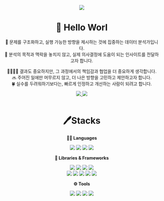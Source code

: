 <p align='center'>
    <img src="https://capsule-render.vercel.app/api?type=venom&color=0:CCFF33,100:FF3366&height=450&section=header&text=I'm%20Hyeeun&fontSize=85&animation=fadeIn&fontAlignY=38&desc=기초를%20다지고%20실전으로%20성장하는%20데이터%20분석가입니다.&descAlignY=51&descAlign=62&fontColor=000000"/>
</p>

<div align="center">
    
# 👋 Hello Worl
    
🧠 문제를 구조화하고, 실행 가능한 방향을 제시하는 것에 집중하는 데이터 분석가입니다. <br>
💭 분석의 목적과 맥락을 놓치지 않고, 실제 의사결정에 도움이 되는 인사이트를 전달하고자 합니다. <br>

👨‍👩‍👧‍👦 결과도 중요하지만, 그 과정에서의 책임감과 협업을 더 중요하게 생각합니다. <br>
🔜 주어진 일에만 머무르지 않고, 더 나은 방향을 고민하고 제안하고자 합니다. <br>
🍀 실수를 두려워하기보다는, 빠르게 인정하고 개선하는 사람이 되려고 합니다. <br>

<a href="mailto:chyeeun1031@gmail.com">
  <img src="https://img.shields.io/badge/chyeeun1031@gmail.com-EA4335?style=for-the-badge&logo=Gmail&logoColor=white"/>
</a>

<a href="https://velog.io/@hyeeun1031">
  <img src="https://img.shields.io/badge/hyeeun.log-20C997?style=for-the-badge&logo=Velog&logoColor=white"/>
</a>

<br>
<br>

# 🖊️Stacks
**🧑‍💻 Languages**
<p align='center'>
    <img src="https://img.shields.io/badge/Python-3776AB?style=for-the-badge&logo=Python&logoColor=white"/>
    <img src="https://img.shields.io/badge/R-276DC3?style=for-the-badge&logo=r&logoColor=white"/>
    <img src="https://img.shields.io/badge/MySQL-4479A1?style=for-the-badge&logo=MySQL&logoColor=white"/>
    <img src="https://img.shields.io/badge/Neo4j-008CC1?style=for-the-badge&logo=neo4j&logoColor=white"/>
</p> 

**🧰 Libraries & Frameworks**
<p align="center"> 
    <img src="https://img.shields.io/badge/pandas-150458?style=for-the-badge&logo=pandas&logoColor=white"/> 
    <img src="https://img.shields.io/badge/numpy-013243?style=for-the-badge&logo=numpy&logoColor=white"/> 
    <img src="https://img.shields.io/badge/scikit--learn-F7931E?style=for-the-badge&logo=scikit-learn&logoColor=white"/>
    <img src="https://img.shields.io/badge/Plotly-%233F4F75.svg?style=for-the-badge&logo=plotly&logoColor=white"/> <br>
    <img src="https://img.shields.io/badge/Matplotlib-%23ffffff.svg?style=for-the-badge&logo=Matplotlib&logoColor=black"/> 
    <img src="https://img.shields.io/badge/seaborn-16A085?style=for-the-badge&logoColor=white"/> 
    <img src="https://img.shields.io/badge/XGBoost-DC3F2D?style=for-the-badge&logoColor=white"/> 
    <img src="https://img.shields.io/badge/Tidyverse-1A162D?style=for-the-badge&logoColor=white"/>
    <img src="https://img.shields.io/badge/mlr3-0854C1?style=for-the-badge&logoColor=white"/> 
</p>

**⚙️ Tools**
<p align='center'>
    <img src="https://img.shields.io/badge/Tableau-%231572B6.svg?style=for-the-badge&logo=Tableau&logoColor=white"/>
    <img src="https://img.shields.io/badge/Microsoft_Excel-217346?style=for-the-badge&logo=microsoft-excel&logoColor=white"/>
    <img src="https://img.shields.io/badge/Github-181717?style=for-the-badge&logo=GitHub&logoColor=white"/>
    <img src="https://img.shields.io/badge/Notion-000000?style=for-the-badge&logo=Notion&logoColor=white"/>
    
</p> 
</div>
